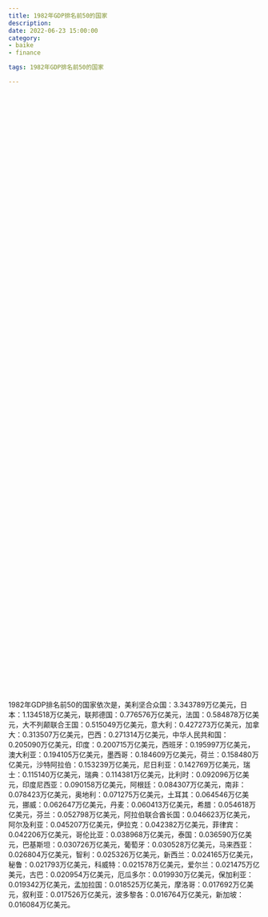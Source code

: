 ```yaml
---
title: 1982年GDP排名前50的国家
description:
date: 2022-06-23 15:00:00
category:
- baike
- finance

tags: 1982年GDP排名前50的国家

---
```


<!-- 引入刚刚下载的 ECharts 文件 -->
<script src="/assets/js/charts/echarts.min.js"></script>

<!-- 为 ECharts 准备一个定义了宽高的 DOM -->
<div id="myChart" style="width: 100%;height:1200px;"></div>

<div>
<p class="paragraph">1982年GDP排名前50的国家依次是，美利坚合众国：3.343789万亿美元，日本：1.134518万亿美元，联邦德国：0.776576万亿美元，法国：0.584878万亿美元，大不列颠联合王国：0.515049万亿美元，意大利：0.427273万亿美元，加拿大：0.313507万亿美元，巴西：0.271314万亿美元，中华人民共和国：0.205090万亿美元，印度：0.200715万亿美元，西班牙：0.195997万亿美元，澳大利亚：0.194105万亿美元，墨西哥：0.184609万亿美元，荷兰：0.158480万亿美元，沙特阿拉伯：0.153239万亿美元，尼日利亚：0.142769万亿美元，瑞士：0.115140万亿美元，瑞典：0.114381万亿美元，比利时：0.092096万亿美元，印度尼西亚：0.090158万亿美元，阿根廷：0.084307万亿美元，南非：0.078423万亿美元，奥地利：0.071275万亿美元，土耳其：0.064546万亿美元，挪威：0.062647万亿美元，丹麦：0.060413万亿美元，希腊：0.054618万亿美元，芬兰：0.052798万亿美元，阿拉伯联合酋长国：0.046623万亿美元，阿尔及利亚：0.045207万亿美元，伊拉克：0.042382万亿美元，菲律宾：0.042206万亿美元，哥伦比亚：0.038968万亿美元，泰国：0.036590万亿美元，巴基斯坦：0.030726万亿美元，葡萄牙：0.030528万亿美元，马来西亚：0.026804万亿美元，智利：0.025326万亿美元，新西兰：0.024165万亿美元，秘鲁：0.021793万亿美元，科威特：0.021578万亿美元，爱尔兰：0.021475万亿美元，古巴：0.020954万亿美元，厄瓜多尔：0.019930万亿美元，保加利亚：0.019342万亿美元，孟加拉国：0.018525万亿美元，摩洛哥：0.017692万亿美元，叙利亚：0.017526万亿美元，波多黎各：0.016764万亿美元，新加坡：0.016084万亿美元。</p>
</div>

<script>
    var chartDom = document.getElementById('myChart');
    var myChart = echarts.init(chartDom);
    var option;

    option = {
        title: {
            text: ''
        },
        tooltip: {
            trigger: 'axis',
            axisPointer: {
                type: 'shadow'
            }
        },
        legend: {},
        grid: {
            left: '0%',
            right: '0%',
            bottom: '3%',
            containLabel: true
        },
        xAxis: {
            type: 'value',
            boundaryGap: [0, 0.01]
        },
        yAxis: {
            type: 'category',
            data: ["新加坡", "波多黎各", "叙利亚", "摩洛哥", "孟加拉国", "保加利亚", "厄瓜多尔", "古巴", "爱尔兰", "科威特", "秘鲁", "新西兰", "智利", "马来西亚", "葡萄牙", "巴基斯坦", "泰国", "哥伦比亚", "菲律宾", "伊拉克", "阿尔及利亚", "阿拉伯联合酋长国", "芬兰", "希腊", "丹麦", "挪威", "土耳其", "奥地利", "南非", "阿根廷", "印度尼西亚", "比利时", "瑞典", "瑞士", "尼日利亚", "沙特阿拉伯", "荷兰", "墨西哥", "澳大利亚", "西班牙", "印度", "中华人民共和国", "巴西", "加拿大", "意大利", "大不列颠联合王国", "法国", "联邦德国", "日本", "美利坚合众国"]
        },
        series: [
            {
                itemStyle: {
                    color: "#00868B"
                },
                name: '（单位：万亿美元）',
                type: 'bar',
                data: [0.016084, 0.016764, 0.017526, 0.017692, 0.018525, 0.019342, 0.019930, 0.020954, 0.021475, 0.021578, 0.021793, 0.024165, 0.025326, 0.026804, 0.030528, 0.030726, 0.036590, 0.038968, 0.042206, 0.042382, 0.045207, 0.046623, 0.052798, 0.054618, 0.060413, 0.062647, 0.064546, 0.071275, 0.078423, 0.084307, 0.090158, 0.092096, 0.114381, 0.115140, 0.142769, 0.153239, 0.158480, 0.184609, 0.194105, 0.195997, 0.200715, 0.205090, 0.271314, 0.313507, 0.427273, 0.515049, 0.584878, 0.776576, 1.134518, 3.343789]
            }
        ]
    };

    option && myChart.setOption(option);

</script>
